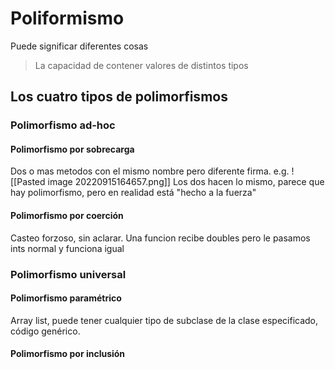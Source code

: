 # Poliformismo
Puede significar diferentes cosas

> La capacidad de contener valores de distintos tipos


## Los cuatro tipos de polimorfismos

### Polimorfismo ad-hoc
#### Polimorfismo por sobrecarga
Dos o mas metodos con el mismo nombre pero diferente firma.
e.g. ![[Pasted image 20220915164657.png]]
Los dos hacen lo mismo, parece que hay polimorfismo, pero en realidad está "hecho a la fuerza"
#### Polimorfismo por coerción
Casteo forzoso, sin aclarar. Una funcion recibe doubles pero le pasamos ints normal y funciona igual

### Polimorfismo universal
#### Polimorfismo paramétrico
Array list, puede tener cualquier tipo de subclase de la clase especificado, código genérico.

#### Polimorfismo por inclusión